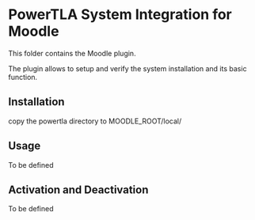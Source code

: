 # PowerTLA System Integration for Moodle

This folder contains the Moodle plugin.

The plugin allows to setup and verify the system installation and its basic function.

## Installation

copy the powertla directory to MOODLE_ROOT/local/


## Usage

To be defined

## Activation and Deactivation

To be defined
